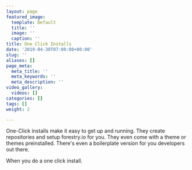 ```yaml
---
layout: page
featured_image:
  template: Default
  title: ''
  image: ''
  caption: ''
title: One Click Installs
date: '2019-04-30T07:00:00+00:00'
slug: ''
aliases: []
page_meta:
  meta_title: ''
  meta_keywords: ''
  meta_description: ''
video_gallery:
  videos: []
categories: []
tags: []
weight: 2

---
```

One-Click installs make it easy to get up and running. They create repositories and setup forestry.io for you. They even come with a theme or themes preinstalled. There's even a boilerplate version for you developers out there.

When you do a one click install.